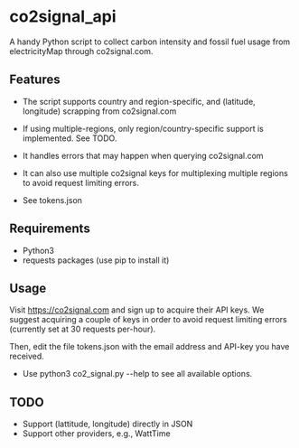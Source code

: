 # co2signal_api
A handy Python script to collect carbon intensity and fossil fuel usage from electricityMap through co2signal.com.

## Features
* The script supports country and region-specific, and (latitude, longitude) scrapping from co2signal.com
 * If using multiple-regions, only region/country-specific support is implemented. See TODO.

* It handles errors that may happen when querying co2signal.com 
* It can also use multiple co2signal keys for multiplexing multiple regions to avoid request limiting errors.
 * See tokens.json
 
 ## Requirements
 
 * Python3
 * requests packages (use pip to install it)
 
## Usage

Visit https://co2signal.com and sign up to acquire their API keys. We suggest acquiring a couple of keys in order to avoid request limiting errors (currently set at 30 requests per-hour).

Then, edit the file tokens.json with the email address and API-key you have received.

* Use python3 co2_signal.py --help to see all available options.

## TODO
* Support (lattitude, longitude) directly in JSON
* Support other providers, e.g., WattTime
